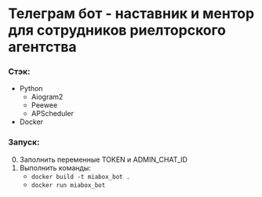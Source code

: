 # Телеграм бот - наставник и ментор для сотрудников риелторского агентства

### Стэк:
- Python
    - Aiogram2
    - Peewee
    - APScheduler
- Docker

### Запуск:
0. Заполнить переменные TOKEN и ADMIN_CHAT_ID
1. Выполнить команды:
    - `docker build -t miabox_bot .`
    - `docker run miabox_bot`